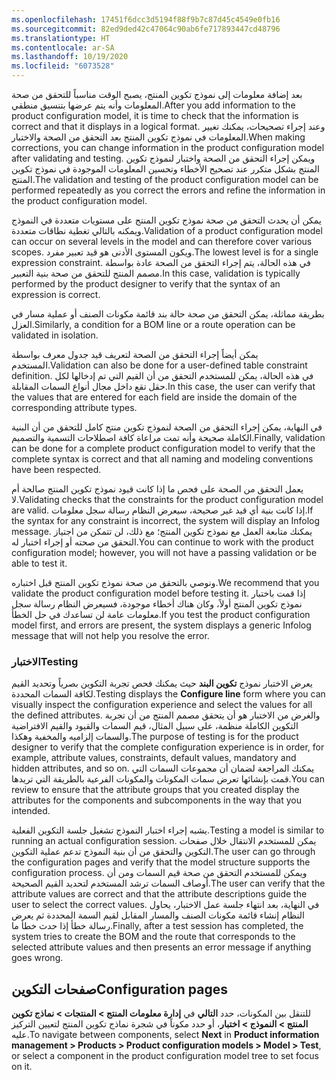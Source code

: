 ```yaml
---
ms.openlocfilehash: 17451f6dcc3d5194f88f9b7c87d45c4549e0fb16
ms.sourcegitcommit: 82ed9ded42c47064c90ab6fe717893447cd48796
ms.translationtype: HT
ms.contentlocale: ar-SA
ms.lasthandoff: 10/19/2020
ms.locfileid: "6073528"
---
```

<span data-ttu-id="f6e6a-101">بعد إضافة معلومات إلى نموذج تكوين المنتج، يصبح الوقت مناسباً للتحقق من صحة المعلومات وأنه يتم عرضها بتنسيق منطقي.</span><span class="sxs-lookup"><span data-stu-id="f6e6a-101">After you add information to the product configuration model, it is time to check that the information is correct and that it displays in a logical format.</span></span> <span data-ttu-id="f6e6a-102">وعند إجراء تصحيحات، يمكنك تغيير المعلومات في نموذج تكوين المنتج بعد التحقق من الصحة والاختبار.</span><span class="sxs-lookup"><span data-stu-id="f6e6a-102">When making corrections, you can change information in the product configuration model after validating and testing.</span></span> <span data-ttu-id="f6e6a-103">ويمكن إجراء التحقق من الصحة واختبار لنموذج تكوين المنتج بشكل متكرر عند تصحيح الأخطاء وتحسين المعلومات الموجودة في نموذج تكوين المنتج.</span><span class="sxs-lookup"><span data-stu-id="f6e6a-103">The validation and testing of the product configuration model can be performed repeatedly as you correct the errors and refine the information in the product configuration model.</span></span>

<span data-ttu-id="f6e6a-104">يمكن أن يحدث التحقق من صحة نموذج تكوين المنتج على مستويات متعددة في النموذج ويمكنه بالتالي تغطية نطاقات متعددة.</span><span class="sxs-lookup"><span data-stu-id="f6e6a-104">Validation of a product configuration model can occur on several levels in the model and can therefore cover various scopes.</span></span> <span data-ttu-id="f6e6a-105">ويكون المستوى الأدنى هو قيد تعبير مفرد.</span><span class="sxs-lookup"><span data-stu-id="f6e6a-105">The lowest level is for a single expression constraint.</span></span> <span data-ttu-id="f6e6a-106">في هذه الحالة، يتم إجراء التحقق من الصحة عادة بواسطة مصمم المنتج للتحقق من صحة بنية التعبير.</span><span class="sxs-lookup"><span data-stu-id="f6e6a-106">In this case, validation is typically performed by the product designer to verify that the syntax of an expression is correct.</span></span>

<span data-ttu-id="f6e6a-107">بطريقة مماثلة، يمكن التحقق من صحة حالة بند قائمة مكونات الصنف أو عملية مسار في العزل.</span><span class="sxs-lookup"><span data-stu-id="f6e6a-107">Similarly, a condition for a BOM line or a route operation can be validated in isolation.</span></span>

<span data-ttu-id="f6e6a-108">يمكن أيضاً إجراء التحقق من الصحة لتعريف قيد جدول معرف بواسطة المستخدم.</span><span class="sxs-lookup"><span data-stu-id="f6e6a-108">Validation can also be done for a user-defined table constraint definition.</span></span> <span data-ttu-id="f6e6a-109">في هذه الحالة، يمكن للمستخدم التحقق من أن القيم التي تم إدخالها لكل حقل تقع داخل مجال أنواع السمات المقابلة.</span><span class="sxs-lookup"><span data-stu-id="f6e6a-109">In this case, the user can verify that the values that are entered for each field are inside the domain of the corresponding attribute types.</span></span>

<span data-ttu-id="f6e6a-110">في النهاية، يمكن إجراء التحقق من الصحة لنموذج تكوين منتج كامل للتحقق من أن البنية الكاملة صحيحة وأنه تمت مراعاة كافة اصطلاحات التسمية والتصميم.</span><span class="sxs-lookup"><span data-stu-id="f6e6a-110">Finally, validation can be done for a complete product configuration model to verify that the complete syntax is correct and that all naming and modeling conventions have been respected.</span></span>

<span data-ttu-id="f6e6a-111">يعمل التحقق من الصحة على فحص ما إذا كانت قيود نموذج تكوين المنتج صالحة أم لا.</span><span class="sxs-lookup"><span data-stu-id="f6e6a-111">Validating checks that the constraints for the product configuration model are valid.</span></span> <span data-ttu-id="f6e6a-112">إذا كانت بنية أي قيد غير صحيحة، سيعرض النظام رسالة سجل معلومات.</span><span class="sxs-lookup"><span data-stu-id="f6e6a-112">If the syntax for any constraint is incorrect, the system will display an Infolog message.</span></span> <span data-ttu-id="f6e6a-113">يمكنك متابعة العمل مع نموذج تكوين المنتج؛ مع ذلك، لن تتمكن من اجتياز التحقق من صحته أو إجراء اختبار له.</span><span class="sxs-lookup"><span data-stu-id="f6e6a-113">You can continue to work with the product configuration model; however, you will not have a passing validation or be able to test it.</span></span>

<span data-ttu-id="f6e6a-114">ونوصي بالتحقق من صحة نموذج تكوين المنتج قبل اختباره.</span><span class="sxs-lookup"><span data-stu-id="f6e6a-114">We recommend that you validate the product configuration model before testing it.</span></span> <span data-ttu-id="f6e6a-115">إذا قمت باختبار نموذج تكوين المنتج أولاً، وكان هناك أخطاء موجودة، فسيعرض النظام رسالة سجل معلومات عامة لن تساعدك في حل الخطأ.</span><span class="sxs-lookup"><span data-stu-id="f6e6a-115">If you test the product configuration model first, and errors are present, the system displays a generic Infolog message that will not help you resolve the error.</span></span>

### <a name="testing"></a><span data-ttu-id="f6e6a-116">الاختبار</span><span class="sxs-lookup"><span data-stu-id="f6e6a-116">Testing</span></span>

<span data-ttu-id="f6e6a-117">يعرض الاختبار نموذج **تكوين البند** حيث يمكنك فحص تجربة التكوين بصرياً وتحديد القيم لكافة السمات المحددة.</span><span class="sxs-lookup"><span data-stu-id="f6e6a-117">Testing displays the **Configure line** form where you can visually inspect the configuration experience and select the values for all the defined attributes.</span></span> <span data-ttu-id="f6e6a-118">والغرض من الاختبار هو أن يتحقق مصمم المنتج من أن تجربة التكوين الكاملة منظمة، على سبيل المثال، قيم السمات والقيود والقيم الافتراضية والسمات إلزاميه والمخفية وهكذا.</span><span class="sxs-lookup"><span data-stu-id="f6e6a-118">The purpose of testing is for the product designer to verify that the complete configuration experience is in order, for example, attribute values, constraints, default values, mandatory and hidden attributes, and so on.</span></span> <span data-ttu-id="f6e6a-119">يمكنك المراجعة لضمان أن مجموعات السمات التي قمت بإنشائها تعرض سمات المكونات والمكونات الفرعية بالطريقة التي تريدها.</span><span class="sxs-lookup"><span data-stu-id="f6e6a-119">You can review to ensure that the attribute groups that you created display the attributes for the components and subcomponents in the way that you intended.</span></span>

<span data-ttu-id="f6e6a-120">يشبه إجراء اختبار النموذج تشغيل جلسة التكوين الفعلية.</span><span class="sxs-lookup"><span data-stu-id="f6e6a-120">Testing a model is similar to running an actual configuration session.</span></span>
<span data-ttu-id="f6e6a-121">يمكن للمستخدم الانتقال خلال صفحات التكوين والتحقق من أن بنية النموذج تدعم عملية التكوين.</span><span class="sxs-lookup"><span data-stu-id="f6e6a-121">The user can go through the configuration pages and verify that the model structure supports the configuration process.</span></span> <span data-ttu-id="f6e6a-122">ويمكن للمستخدم التحقق من صحة قيم السمات ومن أن أوصاف السمات ترشد المستخدم لتحديد القيم الصحيحة.</span><span class="sxs-lookup"><span data-stu-id="f6e6a-122">The user can verify that the attribute values are correct and that the attribute descriptions guide the user to select the correct values.</span></span> <span data-ttu-id="f6e6a-123">في النهاية، بعد انتهاء جلسة عمل الاختبار، يحاول النظام إنشاء قائمة مكونات الصنف والمسار المقابل لقيم السمة المحددة ثم يعرض رسالة خطأ إذا حدث خطأ ما.</span><span class="sxs-lookup"><span data-stu-id="f6e6a-123">Finally, after a test session has completed, the system tries to create the BOM and the route that corresponds to the selected attribute values and then presents an error message if anything goes wrong.</span></span>

## <a name="configuration-pages"></a><span data-ttu-id="f6e6a-124">صفحات التكوين</span><span class="sxs-lookup"><span data-stu-id="f6e6a-124">Configuration pages</span></span>

<span data-ttu-id="f6e6a-125">للتنقل بين المكونات، حدد **التالي** في **إدارة معلومات المنتج > المنتجات > نماذج تكوين المنتج > النموذج > اختبار**، أو حدد مكوناً في شجرة نماذج تكوين المنتج لتعيين التركيز عليه.</span><span class="sxs-lookup"><span data-stu-id="f6e6a-125">To navigate between components, select **Next** in **Product information management > Products > Product configuration models > Model > Test**, or select a component in the product configuration model tree to set focus on it.</span></span>


